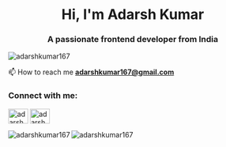 <h1 align="center">Hi, I'm Adarsh Kumar</h1>
<h3 align="center">A passionate frontend developer from India</h3>

<p align="left"> <img src="https://komarev.com/ghpvc/?username=adarshkumar167&label=Profile%20views&color=0e75b6&style=flat" alt="adarshkumar167" /> </p>

📫 How to reach me **adarshkumar167@gmail.com**

<h3 align="left">Connect with me:</h3>
<p align="left">
<a href="https://twitter.com/adarshk2001" target="blank"><img align="center" src="https://raw.githubusercontent.com/rahuldkjain/github-profile-readme-generator/master/src/images/icons/Social/twitter.svg" alt="adarshk2001" height="30" width="40" /></a>
<a href="https://www.linkedin.com/in/adarsh-kumar-99175a200/" target="blank"><img align="center" src="https://raw.githubusercontent.com/rahuldkjain/github-profile-readme-generator/master/src/images/icons/Social/linked-in-alt.svg" alt="adarsh kumar" height="30" width="40" /></a>
</p>
<!-- 
<p>&nbsp;<img align="center" src="https://github-readme-stats.vercel.app/api?username=adarshkumar167&show_icons=true&locale=en" alt="adarshkumar167" /></p> -->

<p><img align="left" src="https://github-readme-streak-stats.herokuapp.com/?user=adarshkumar167&" alt="adarshkumar167" /></p>

<p><img align="left" src="https://github-readme-stats.vercel.app/api/top-langs?username=adarshkumar167&show_icons=true&locale=en&layout=compact" alt="adarshkumar167" /></p>
